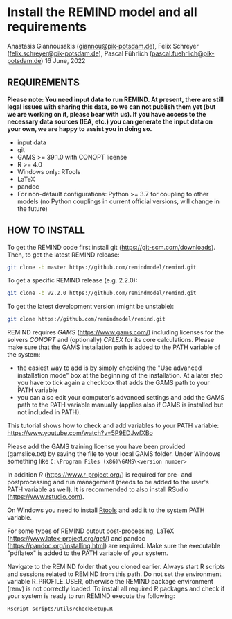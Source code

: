 Install the REMIND model and all requirements
================
Anastasis Giannousakis (<giannou@pik-potsdam.de>), Felix Schreyer (<felix.schreyer@pik-potsdam.de>), Pascal Führlich (<pascal.fuehrlich@pik-potsdam.de>)
16 June, 2022

REQUIREMENTS
------------

**Please note: You need input data to run REMIND. At present, there are still legal issues with sharing this data, so we can not publish them yet (but we are working on it, please bear with us). If you have access to the necessary data sources (IEA, etc.) you can generate the input data on your own, we are happy to assist you in doing so.**

- input data
- git
- GAMS >= 39.1.0 with CONOPT license
- R >= 4.0
- Windows only: RTools
- LaTeX
- pandoc
- For non-default configurations: Python >= 3.7 for coupling to other models (no Python couplings in current official versions, will change in the future)

HOW TO INSTALL
--------------

To get the REMIND code first install git (<https://git-scm.com/downloads>). Then, to get the latest REMIND release:
```sh
git clone -b master https://github.com/remindmodel/remind.git
```
To get a specific REMIND release (e.g. 2.2.0):
```sh
git clone -b v2.2.0 https://github.com/remindmodel/remind.git
```
To get the latest development version (might be unstable):
```sh
git clone https://github.com/remindmodel/remind.git
```

REMIND requires *GAMS* (<https://www.gams.com/>) including licenses for the solvers *CONOPT* and (optionally) *CPLEX* for its core calculations. Please make sure that the GAMS installation path is added to the PATH variable of the system:

- the easiest way to add is by simply checking the "Use advanced installation mode" box at the beginning of the installation. At a later step you have to tick again a checkbox that adds the GAMS path to your PATH variable
- you can also edit your computer's advanced settings and add the GAMS path to the PATH variable manually (applies also if GAMS is installed but not included in PATH).

This tutorial shows how to check and add variables to your PATH variable: <https://www.youtube.com/watch?v=5P9EDJwfXBo>

Please add the GAMS training license you have been provided (gamslice.txt) by saving the file to your local GAMS folder. Under Windows something like `C:\Program Files (x86)\GAMS\<version number>`

In addition *R* (<https://www.r-project.org/>) is required for pre- and postprocessing and run management (needs to be added to the user's PATH variable as well). It is recommended to also install RSudio (<https://www.rstudio.com>).

On Windows you need to install [Rtools](https://cran.r-project.org/bin/windows/Rtools/) and add it to the system PATH variable.

For some types of REMIND output post-processing, LaTeX (<https://www.latex-project.org/get/>) and pandoc (<https://pandoc.org/installing.html>) are required. Make sure the executable "pdflatex" is added to the PATH variable of your system.

Navigate to the REMIND folder that you cloned earlier. Always start R scripts and sessions related to REMIND from this path. Do not set the environment variable R_PROFILE_USER, otherwise the REMIND package environment (renv) is not correctly loaded. To install all required R packages and check if your system is ready to run REMIND execute the following:

```sh
Rscript scripts/utils/checkSetup.R
```
